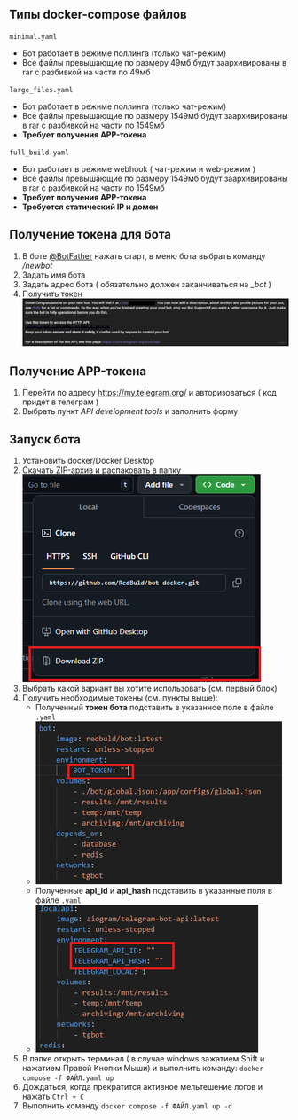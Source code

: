 ## Типы docker-compose файлов

`minimal.yaml`
- Бот работает в режиме поллинга (только чат-режим)
- Все файлы превышающие по размеру 49мб будут заархивированы в rar с разбивкой на части по 49мб

`large_files.yaml`
- Бот работает в режиме поллинга (только чат-режим)
- Все файлы превышающие по размеру 1549мб будут заархивированы в rar с разбивкой на части по 1549мб
- **Требует получения APP-токена**

`full_build.yaml`
- Бот работает в режиме webhook ( чат-режим и web-режим )
- Все файлы превышающие по размеру 1549мб будут заархивированы в rar с разбивкой на части по 1549мб
- **Требует получения APP-токена**
- **Требуется статический IP и домен**

## Получение токена для бота

1. В боте [@BotFather](https://t.me/botfather) нажать старт, в меню бота выбрать команду */newbot*
2. Задать имя бота
3. Задать адрес бота ( обязательно должен заканчиваться на *_bot* )
4. Получить токен ![enter image description here](https://github.com/RedBuld/bot-docker/blob/main/README/1.new_bot_message.png?raw=true)

## Получение APP-токена

1. Перейти по адресу https://my.telegram.org/ и авторизоваться ( код придет в телеграм )
2. Выбрать пункт *API development tools* и заполнить форму

## Запуск бота

1. Установить docker/Docker Desktop
2. Скачать ZIP-архив и распаковать в папку
![enter image description here](https://github.com/RedBuld/bot-docker/blob/main/README/3.save_git.png?raw=true)
4. Выбрать какой вариант вы хотите использовать (см. первый блок)
5. Получить необходимые токены (см. пункты выше):
	- Полученный **токен бота** подставить в указанное поле в файле `.yaml`
	- ![enter image description here](https://github.com/RedBuld/bot-docker/blob/main/README/1.place_token_to_file.png?raw=true)
	- Полученные **api_id** и **api_hash**  подставить в указанные поля в файле `.yaml`
	- ![enter image description here](https://github.com/RedBuld/bot-docker/blob/main/README/2.place_api_to_file.png?raw=true)
6. В папке открыть терминал ( в случае windows зажатием Shift и нажатием Правой Кнопки Мыши) и выполнить команду: `docker compose -f ФАЙЛ.yaml up`
7. Дождаться, когда прекратится активное мельтешение логов и нажать `Ctrl + C`
8. Выполнить команду `docker compose -f ФАЙЛ.yaml up -d`
